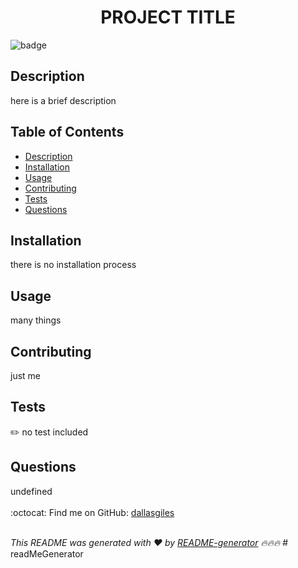 
<h1 align="center">PROJECT TITLE </h1>
  
![badge](https://img.shields.io/badge/license-undefined-brightgreen)<br />

## Description
 here is a brief description

## Table of Contents
- [Description](#description)
- [Installation](#installation)
- [Usage](#usage)
- [Contributing](#contributing)
- [Tests](#tests)
- [Questions](#questions)

## Installation
 there is no installation process

## Usage
 many things


## Contributing
 just me

## Tests
✏️ no test included

## Questions
 undefined<br />
<br />
:octocat: Find me on GitHub: [dallasgiles](https://github.com/dallasgiles)<br />
<br />

_This README was generated with ❤️ by [README-generator](https://dallasgiles.github.io/readMeGenerator/) 🔥🔥🔥_
    # readMeGenerator
